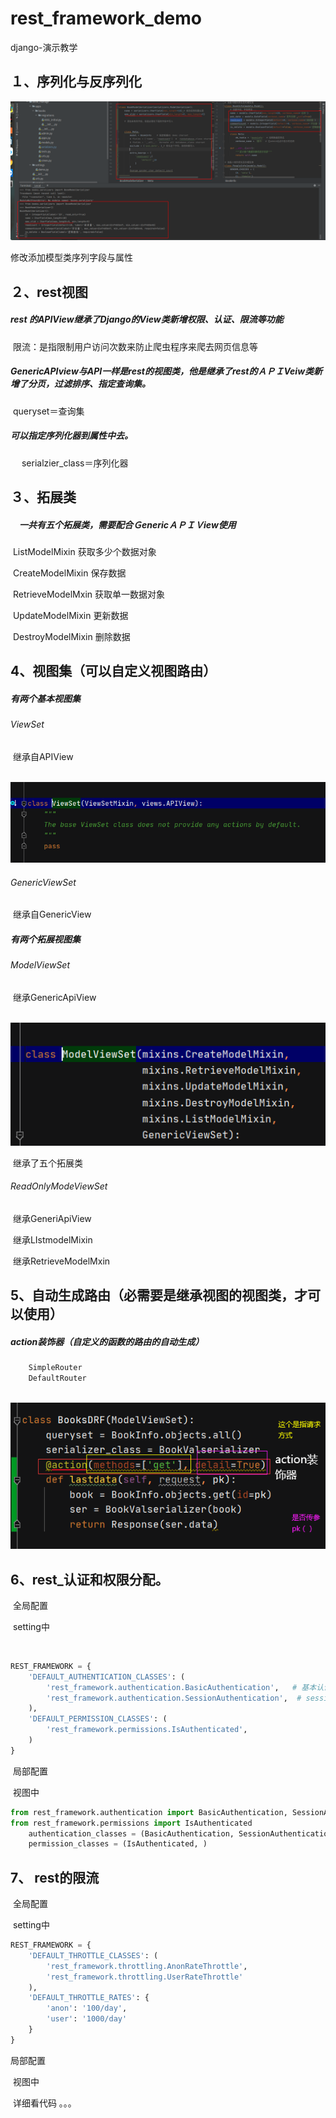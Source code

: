 



# rest_framework_demo

django-演示教学

## １、序列化与反序列化



![image-20200819203435060](image/image-20200819203435060.png)

修改添加模型类序列字段与属性

## ２、rest视图

##### rest 的APIView继承了Django的View类新增权限、认证、限流等功能

​	限流：是指限制用户访问次数来防止爬虫程序来爬去网页信息等

##### GenericAPIview与API一样是rest的视图类，他是继承了rest的ＡＰＩVeiw类新增了分页，过滤排序、指定查询集。	

​	queryset＝查询集

##### 可以指定序列化器到属性中去。

​	　serialzier_class＝序列化器

## ３、拓展类　

##### 　一共有五个拓展类，需要配合ＧenericＡＰＩＶiew使用

​	ListModelMixin	获取多少个数据对象　　

​	CreateModelMixin	保存数据　

​	RetrieveModelMxin	获取单一数据对象　	　　　　

​	UpdateModelMixin	更新数据　

​	DestroyModelMixin 	删除数据　

## 4、视图集（可以自定义视图路由）

##### 有两个基本视图集

###### 	ViewSet

​		继承自APIView

​			![](image\ViewSet.png)

###### 	GenericViewSet

​		继承自GenericView

##### 有两个拓展视图集

###### 	ModelViewSet 

​		继承GenericApiView

​			![](image\ModelViewSet.png)

​		继承了五个拓展类

###### 	ReadOnlyModeViewSet

​		继承GeneriApiView

​		继承LIstmodelMixin

​		继承RetrieveModelMxin	

## 5、自动生成路由（必需要是继承视图的视图类，才可以使用）

##### 	action装饰器（自定义的函数的路由的自动生成）



```python
	SimpleRouter
	DefaultRouter
```

​		![](image\ModelViewSet_自动生成路由之action的使用.png)

## 6、rest_认证和权限分配。

​	全局配置

​		setting中

​			

```python
REST_FRAMEWORK = {
    'DEFAULT_AUTHENTICATION_CLASSES': (
        'rest_framework.authentication.BasicAuthentication',   # 基本认证
        'rest_framework.authentication.SessionAuthentication',  # session认证
    ),
    'DEFAULT_PERMISSION_CLASSES': (
        'rest_framework.permissions.IsAuthenticated',
    )
}
```

​	局部配置

​		视图中

```python
from rest_framework.authentication import BasicAuthentication, SessionAuthentication
from rest_framework.permissions import IsAuthenticated
    authentication_classes = (BasicAuthentication, SessionAuthentication)
    permission_classes = (IsAuthenticated, )
```

## 7、 rest的限流

​	全局配置

​		setting中

```python
REST_FRAMEWORK = {
    'DEFAULT_THROTTLE_CLASSES': (
        'rest_framework.throttling.AnonRateThrottle',
        'rest_framework.throttling.UserRateThrottle'
    ),
    'DEFAULT_THROTTLE_RATES': {
        'anon': '100/day',
        'user': '1000/day'
    }
}
```

局部配置

​		视图中

​	详细看代码 。。。
